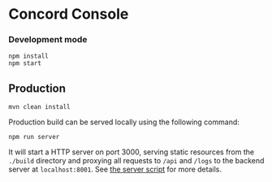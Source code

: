 # Concord Console

### Development mode

```
npm install
npm start
```

## Production

```
mvn clean install
```

Production build can be served locally using the following command:

```
npm run server
```

It will start a HTTP server on port 3000, serving static resources from the `./build` directory and
proxying all requests to `/api` and `/logs` to the backend server at `localhost:8001`.
See [the server script](./scripts/server.js) for more details.
